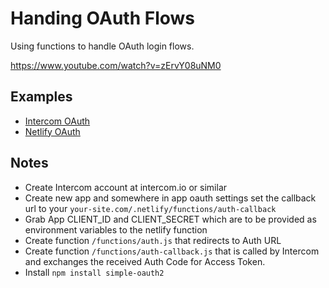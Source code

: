 # Handing OAuth Flows

Using functions to handle OAuth login flows.

https://www.youtube.com/watch?v=zErvY08uNM0

## Examples

- [Intercom OAuth](https://github.com/netlify-labs/intercom-netlify-oauth)
- [Netlify OAuth](https://github.com/netlify-labs/oauth-example)

## Notes

- Create Intercom account at intercom.io or similar
- Create new app and somewhere in app  oauth settings set the callback url to your `your-site.com/.netlify/functions/auth-callback`
- Grab App CLIENT_ID and CLIENT_SECRET which are to be provided as environment variables to the netlify function
- Create function `/functions/auth.js` that redirects to Auth URL
- Create function `/functions/auth-callback.js` that is called by Intercom and exchanges
the received Auth Code for Access Token.  
- Install `npm install simple-oauth2`